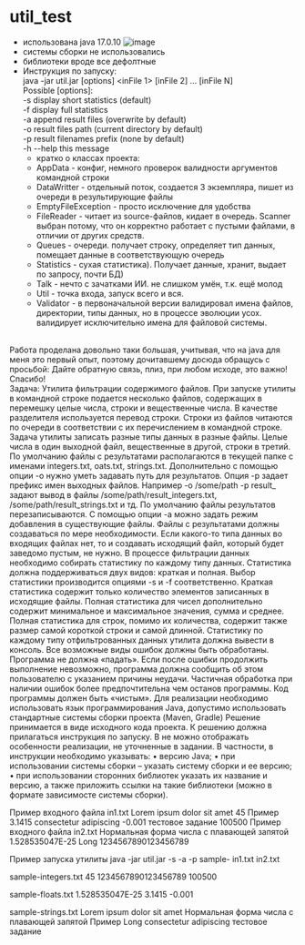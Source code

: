 # util_test
- использована java 17.0.10 ![image](https://github.com/iplion/util_test/assets/87922598/03711f3c-b2f4-4dbb-be53-62eb6758adcf)
- системы сборки не использовались
- библиотеки вроде все дефолтные
- Инструкция по запуску:<br>
java -jar util.jar [options] <inFile 1> [inFile 2] ... [inFile N]<br>
   Possible [options]:<br>
       -s  display short statistics (default)<br>
       -f  display full statistics<br>
       -a  append result files (overwrite by default)<br>
       -o  result files path (current directory by default)<br>
       -p  result filenames prefix (none by default)<br>
       -h  --help  this message<br>
  - кратко о классах проекта:
  - AppData - конфиг, немного проверок валидности аргументов командной строки
  - DataWritter - отдельный поток, создается 3 экземпляра, пишет из очереди в результирующие файлы
  - EmptyFileException - просто исключение для удобства
  - FileReader - читает из source-файлов, кидает в очередь. Scanner выбран потому, что он корректно работает с пустыми файлами, в отличии от других средств.
  - Queues - очереди. получает строку, определяет тип данных, помещает данные в соответствующую очередь
  - Statistics - сухая статистика). Получает данные, хранит, выдает по запросу, почти БД)
  - Talk - нечто с зачатками ИИ. не слишком умён, т.к. ещё молод
  - Util - точка входа, запуск всего и вся.
  - Validator - в первоначальной версии валидировал имена файлов, директории, типы данных, но в процессе эволюции усох. валидирует исключительно имена для файловой системы.
<br>
Работа проделана довольно таки большая, учитывая, что на java для меня это первый опыт, поэтому дочитавшему досюда обращусь с просьбой: Дайте обратную связь, плиз, при любом исходе, это важно! Спасибо!
<br>
Задача: Утилита фильтрации содержимого файлов.
При запуске утилиты в командной строке подается несколько файлов, содержащих в
перемешку целые числа, строки и вещественные числа. В качестве разделителя
используется перевод строки. Строки из файлов читаются по очереди в соответствии с их
перечислением в командной строке.
Задача утилиты записать разные типы данных в разные файлы. Целые числа в один
выходной файл, вещественные в другой, строки в третий. По умолчанию файлы с
результатами располагаются в текущей папке с именами integers.txt, oats.txt, strings.txt.
Дополнительно с помощью опции -o нужно уметь задавать путь для результатов. Опция -p
задает префикс имен выходных файлов. Например -o /some/path -p result_ задают вывод в
файлы /some/path/result_integers.txt, /some/path/result_strings.txt и тд.
По умолчанию файлы результатов перезаписываются. С помощью опции -a можно задать
режим добавления в существующие файлы.
Файлы с результатами должны создаваться по мере необходимости. Если какого-то типа
данных во входящих файлах нет, то и создавать исходящий файл, который будет заведомо
пустым, не нужно.
В процессе фильтрации данных необходимо собирать статистику по каждому типу данных.
Статистика должна поддерживаться двух видов: краткая и полная. Выбор статистики
производится опциями -s и -f соответственно. Краткая статистика содержит только
количество элементов записанных в исходящие файлы. Полная статистика для чисел
дополнительно содержит минимальное и максимальное значения, сумма и среднее.
Полная статистика для строк, помимо их количества, содержит также размер самой
короткой строки и самой длинной.
Статистику по каждому типу отфильтрованных данных утилита должна вывести в консоль.
Все возможные виды ошибок должны быть обработаны. Программа не должна «падать».
Если после ошибки продолжить выполнение невозможно, программа должна сообщить об
этом пользователю с указанием причины неудачи. Частичная обработка при наличии
ошибок более предпочтительна чем останов программы. Код программы должен быть
«чистым».
Для реализации необходимо использовать язык программирования Java, допустимо
использовать стандартные системы сборки проекта (Maven, Gradle)
Решение принимается в виде исходного кода проекта.
К решению должна прилагаться инструкция по запуску. В не можно отображать
особенности реализации, не уточненные в задании. В частности, в инструкции необходимо
указывать:
• версию Java;
• при использовании системы сборки – указать систему сборки и ее версию;
• при использовании сторонних библиотек указать их название и версию, а также
приложить ссылки на такие библиотеки (можно в формате зависимосте системы
сборки).

Пример входного файла in1.txt
Lorem ipsum dolor sit amet
45
Пример
3.1415
consectetur adipiscing
-0.001
тестовое задание
100500
Пример входного файла in2.txt
Нормальная форма числа с плавающей запятой
1.528535047E-25
Long
1234567890123456789

Пример запуска утилиты
java -jar util.jar -s -a -p sample- in1.txt in2.txt

sample-integers.txt
45
1234567890123456789
100500

sample-floats.txt
1.528535047E-25
3.1415
-0.001

sample-strings.txt
Lorem ipsum dolor sit amet
Нормальная форма числа с плавающей запятой
Пример
Long
consectetur adipiscing
тестовое задание
